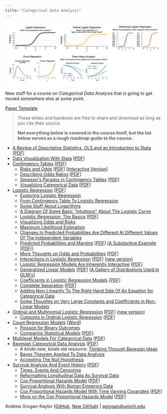 ```yaml
---
title: "Categorical Data Analysis"
---
```


![Models Discussed In This Course](categorical-overview.png)

New stuff for a course on *Categorical Data Analysis* that is going to get moved somewhere else at some point.

[Paper Template](https://agrogan1.github.io/newstuff/categorical/paper-template/categorical.html)

> These slides and handouts are free to share and download as long as you cite their source.

> **Not everything below is covered in the course itself, but the list below serves as a rough *roadmap* guide to the course.**

* [A Review of Descriptive Statistics, OLS and an Introduction to Stata](https://agrogan1.github.io/newstuff/categorical/review-stats-intro-stata/review-stats-intro-stata-slidy.html) [[PDF](https://agrogan1.github.io/newstuff/categorical/review-stats-intro-stata/review-stats-intro-stata.pdf)]
* [Data Visualization With Stata](https://agrogan1.github.io/Stata/data-visualization-with-Stata/data-visualization-with-Stata-slidy.html) [[PDF](https://agrogan1.github.io/Stata/data-visualization-with-Stata/data-visualization-with-Stata.pdf)]
* [Contingency Tables](https://agrogan1.github.io/newstuff/categorical/contingency-tables/contingency-tables-slidy.html) [[PDF](https://agrogan1.github.io/newstuff/categorical/contingency-tables/contingency-tables.pdf)]
    + [Risks and Odds](https://agrogan1.github.io/newstuff/categorical/risks-and-odds/risks-and-odds.html) [[PDF](https://agrogan1.github.io/newstuff/categorical/risks-and-odds/risks-and-odds.pdf)] [[Interactive Version](https://agrogan1.github.io/newstuff/categorical/risks-and-odds-2/risks-and-odds-2.html)]
    + [Describing Odds Ratios](https://agrogan1.github.io/newstuff/categorical/describing-odds-ratios/describing-odds-ratios.html) [[PDF](https://agrogan1.github.io/newstuff/categorical/describing-odds-ratios/describing-odds-ratios.pdf)]
    + [Simpson's Paradox in Contingency Tables](https://agrogan1.github.io/newstuff/categorical/simpsons-paradox-hospital-data/simpsons-paradox-hospital-data.html) [[PDF](https://agrogan1.github.io/newstuff/categorical/simpsons-paradox-hospital-data/simpsons-paradox-hospital-data.pdf)]
    + [Visualizing Categorical Data](https://agrogan1.github.io/newstuff/categorical/visualizing-categorical-data/visualizing-categorical-data.html) [[PDF](https://agrogan1.github.io/newstuff/categorical/visualizing-categorical-data/visualizing-categorical-data.pdf)]
* [Logistic Regression](https://agrogan1.github.io/newstuff/categorical/logistic-regression/logistic-regression-slidy.html) [[PDF](https://agrogan1.github.io/newstuff/categorical/logistic-regression/logistic-regression.pdf)]
    + [Exploring Logistic Regression](https://agrogan.shinyapps.io/exploring_logistic_regression/)
    + [From Contingency Table To Logistic Regression](https://agrogan1.github.io/newstuff/categorical/from-contingency-table-to-logistic-regression/from-contingency-table-to-logistic-regression.html)
    + [Some Stuff About Logarithms](https://agrogan1.github.io/newstuff/categorical/logarithms-some-stuff/logarithms-some-stuff.html)
    + [A Diagram Of Some Basic "Intuitions" About The Logistic Curve](https://agrogan1.github.io/newstuff/categorical/logistic-curve-intuitions.pdf)
    + [Logistic Regression: The Basics](https://agrogan1.github.io/newstuff/categorical/logistic-regression-the-basics/logistic-regression-the-basics.html) [[PDF](https://agrogan1.github.io/newstuff/categorical/logistic-regression-the-basics/logistic-regression-the-basics.pdf)]
    + [Visualizing Odds and Risks](https://agrogan1.github.io/newstuff/categorical/visualizing-odds-and-risks/visualizing-odds-and-risks.pdf)
     + [Maximum Likelihood Estimation](https://agrogan1.github.io/teaching/likelihood-and-log-likelihood/likelihood-and-log-likelihood.html)
     + [Changes In Predicted Probabilities Are Different At Different Values Of The Independent Variables](https://agrogan1.github.io/newstuff/categorical/logistic-regression-and-predicted-probabilities/logistic-regression-and-predicted-probabilities.pdf) 
    + [Predicted Probabilities and Margins](https://agrogan1.github.io/newstuff/categorical/predict-and-margins/predict-and-margins.html) [[PDF](https://agrogan1.github.io/newstuff/categorical/predict-and-margins/predict-and-margins.pdf)] [[A Substantive Example](https://agrogan1.github.io/newstuff/categorical/predict-and-margins-substantive-example/predict-and-margins-substantive-example.html) [[PDF](https://agrogan1.github.io/newstuff/categorical/predict-and-margins-substantive-example/predict-and-margins-substantive-example.pdf)]]
    + [More Thoughts on Odds and Probabilities](https://agrogan1.github.io/newstuff/categorical/logistic-more-thoughts/logistic-more-thoughts.html) [[PDF](https://agrogan1.github.io/newstuff/categorical/logistic-more-thoughts/logistic-more-thoughts.pdf)]
    + [Interactions in Logistic Regression](https://agrogan1.github.io/newstuff/categorical/logistic-interactions-2/logistic-interactions-2.html) [[PDF](https://agrogan1.github.io/newstuff/categorical/logistic-interactions-2/logistic-interactions-2.pdf)] ([new version](https://agrogan1.github.io/newstuff/categorical/logistic-interactions-3/logistic-interactions-3.html))
    + [Logistic Regression Models Are Inherently Interactive](https://agrogan1.github.io/newstuff/categorical/logistic-inherently-interactive/logistic-inherently-interactive.html) [[PDF](https://agrogan1.github.io/newstuff/categorical/logistic-inherently-interactive/logistic-inherently-interactive.pdf)]
    + [Generalized Linear Models](https://agrogan1.github.io/newstuff/categorical/glm/glm.html) [[PDF](https://agrogan1.github.io/newstuff/categorical/glm/glm.pdf)] [[A Gallery of Distributions Used in GLM's](https://agrogan1.github.io/newstuff/categorical/glm/glm-gallery.html)]
    + [Coefficients in Logistic Regression Models](https://agrogan1.github.io/newstuff/categorical/logistic-and-covariates/logistic-and-covariates.html) [[PDF](https://agrogan1.github.io/newstuff/categorical/logistic-and-covariates/logistic-and-covariates.pdf)]
    + [Complete Separation](https://agrogan1.github.io/newstuff/categorical/logistic-regression/complete-separation.html) [[PDF](https://agrogan1.github.io/newstuff/categorical/logistic-regression/complete-separation.pdf)] 
    + [Adding Non-Linearity To The Right Hand Side Of An Equation for Categorical Data](https://agrogan1.github.io/newstuff/categorical/adding-non-linearity-to-right-hand-side/adding-non-linearity-to-right-hand-side.html)
    + [Some Thoughts on Very Large Constants and Coefficients in Non-Linear Models](https://agrogan1.github.io/newstuff/categorical/very-large-constants-ORs-RRs-IRRs.html)
* [Ordinal and Multinomial Logistic Regression](https://agrogan1.github.io/newstuff/categorical/ordinal-multinomial-logistic-regression/ordinal-multinomial-logistic-regression-slidy.html) [[PDF](https://agrogan1.github.io/newstuff/categorical/ordinal-multinomial-logistic-regression/ordinal-multinomial-logistic-regression.pdf)] ([new version](https://agrogan1.github.io/newstuff/categorical/ordinal-multinomial-logistic-regression-2/ordinal-multinomial-logistic-regression-2.html))
    + [Cutpoints in Ordinal Logistic Regression](https://agrogan1.github.io/newstuff/categorical/ordinal-logistic-cutpoints/ordinal-logistic-cutpoints.html) [[PDF](https://agrogan1.github.io/newstuff/categorical/ordinal-logistic-cutpoints/ordinal-logistic-cutpoints.pdf)]
* [Count Regression Models](https://agrogan1.github.io/newstuff/categorical/count-regression/count-regression-slidy.html) [[Word](https://agrogan1.github.io/newstuff/categorical/count-regression/count-regression.docx)]
    + [Poisson for Binary Outcomes](https://agrogan1.github.io/newstuff/categorical/poisson-for-binary-outcomes/poisson-for-binary-outcomes.html)
    + [Comparing Statistical Models](https://agrogan1.github.io/newstuff/categorical/comparing-models/comparing-models.html) [[PDF](https://agrogan1.github.io/newstuff/categorical/comparing-models/comparing-models.pdf)]
* [Multilevel Models For Categorical Data](https://agrogan1.github.io/newstuff/categorical/multilevel/multilevel-slidy.html) [[PDF](https://agrogan1.github.io/newstuff/categorical/multilevel/multilevel.pdf)]
* [Bayesian Categorical Data Analysis](https://agrogan1.github.io/newstuff/categorical/Bayes/Bayes-slidy.html) [[PDF](https://agrogan1.github.io/newstuff/categorical/Bayes/Bayes.pdf)]
    + A *kinda new*, *kinda old* resource: [Thinking Through Bayesian Ideas](https://agrogan.shinyapps.io/Thinking-Through-Bayes/)
    + [Bayes Theorem Applied To Data Analysis](https://agrogan1.github.io/newstuff/Bayes-theorem/Bayes-theorem.html)
    + [Accepting The Null Hypothesis](https://agrogan1.github.io/Bayes/accepting-H0/accepting-H0.html)
* [Survival Analysis And Event History](https://agrogan1.github.io/newstuff/categorical/survival-analysis-and-event-history/survival-analysis-and-event-history-slidy.html)  [[PDF](https://agrogan1.github.io/newstuff/categorical/survival-analysis-and-event-history/survival-analysis-and-event-history.pdf)]
    + [Times, Events And Censoring](https://agrogan1.github.io/newstuff/categorical/survival-analysis-and-event-history/times-events-and-censoring.html)
    + [Reformatting Longitudinal Data As Survival Data](https://agrogan1.github.io/newstuff/categorical/survival-analysis-and-event-history/simulated-survival-data.html)
    + [Cox Proportional Hazards Model](https://agrogan1.github.io/newstuff/categorical/survival-analysis-and-event-history/Cox-proportional-hazards-model-slidy.html) [[PDF](https://agrogan1.github.io/newstuff/categorical/survival-analysis-and-event-history/Cox-proportional-hazards-model.pdf)]
    + [Survival Analysis With Roman Emperors Data](https://agrogan1.github.io/newstuff/categorical/survival-analysis-and-event-history/emperors/emperors.html)
    + [Cox Proportional Hazards Model With Time Varying Covariates](https://agrogan1.github.io/newstuff/categorical/survival-analysis-Cox-TVC/survival-analysis-Cox-TVC.html) [[PDF](https://agrogan1.github.io/newstuff/categorical/survival-analysis-Cox-TVC/survival-analysis-Cox-TVC.pdf)]
    + [More on the Cox Proportional Hazards Model](https://agrogan1.github.io/newstuff/categorical/survival-more-on-Cox-model/survival-more-on-Cox-model.html) [[PDF](https://agrogan1.github.io/newstuff/categorical/survival-more-on-Cox-model/survival-more-on-Cox-model.pdf)]

Andrew Grogan-Kaylor ([GitHub](https://agrogan1.github.io/), [New GitHub](https://agrogan1.github.io/newstuff)) | [agrogan@umich.edu](agrogan@umich.edu)








